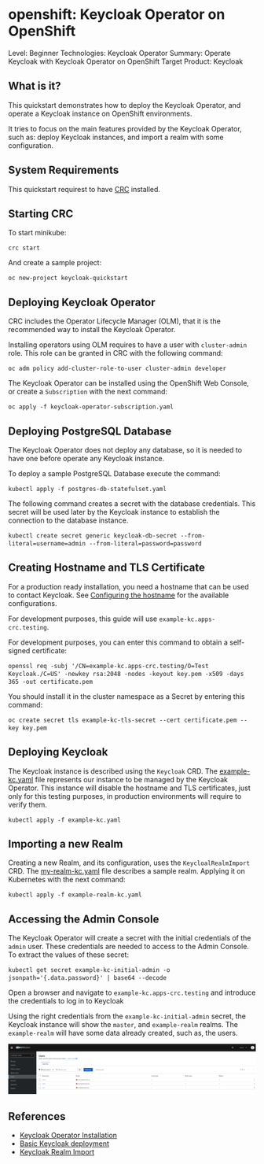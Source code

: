 openshift: Keycloak Operator on OpenShift
===================================================

Level: Beginner
Technologies: Keycloak Operator
Summary: Operate Keycloak with Keycloak Operator on OpenShift
Target Product: Keycloak

What is it?
-----------

This quickstart demonstrates how to deploy the Keycloak Operator, and operate a Keycloak instance on OpenShift environments.

It tries to focus on the main features provided by the Keycloak Operator, such as: deploy Keycloak instances,
and import a realm with some configuration.

System Requirements
-------------------

This quickstart requirest to have [CRC](https://crc.dev/crc/getting_started/getting_started/introducing/) installed.

Starting CRC
-------------------

To start minikube:

```shell
crc start
```

And create a sample project:

```shell
oc new-project keycloak-quickstart
```

Deploying Keycloak Operator
-------------------

CRC includes the Operator Lifecycle Manager (OLM), that it is the recommended way to install the Keycloak Operator.

Installing operators using OLM requires to have a user with `cluster-admin` role. This role can be granted in CRC with
the following command:

```shell
oc adm policy add-cluster-role-to-user cluster-admin developer
```

The Keycloak Operator can be installed using the OpenShift Web Console, or create a `Subscription` with the next command:

```shell
oc apply -f keycloak-operator-subscription.yaml
```

Deploying PostgreSQL Database
-------------------

The Keycloak Operator does not deploy any database, so it is needed to have one before operate any Keycloak instance.

To deploy a sample PostgreSQL Database execute the command:

```shell
kubectl apply -f postgres-db-statefulset.yaml
```

The following command creates a secret with the database credentials. This secret will be used later by the Keycloak instance
to establish the connection to the database instance.

```shell
kubectl create secret generic keycloak-db-secret --from-literal=username=admin --from-literal=password=password
```

Creating Hostname and TLS Certificate
-------------------

For a production ready installation, you need a hostname that can be used to contact Keycloak. See [Configuring the hostname](https://www.keycloak.org/server/hostname)
for the available configurations.

For development purposes, this guide will use `example-kc.apps-crc.testing`.

For development purposes, you can enter this command to obtain a self-signed certificate:

```shell
openssl req -subj '/CN=example-kc.apps-crc.testing/O=Test Keycloak./C=US' -newkey rsa:2048 -nodes -keyout key.pem -x509 -days 365 -out certificate.pem
```
You should install it in the cluster namespace as a Secret by entering this command:

```shell
oc create secret tls example-kc-tls-secret --cert certificate.pem --key key.pem
```

Deploying Keycloak
-------------------

The Keycloak instance is described using the `Keycloak` CRD. The [example-kc.yaml](./example-kc.yaml) file represents our
instance to be managed by the Keycloak Operator. This instance will disable the hostname and TLS certificates, just only
for this testing purposes, in production environments will require to verify them.

```shell
kubectl apply -f example-kc.yaml
```

Importing a new Realm
-------------------

Creating a new Realm, and its configuration, uses the `KeycloalRealmImport` CRD. The [my-realm-kc.yaml](my-realm-kc.yaml) file
describes a sample realm. Applying it on Kubernetes with the next command:

```shell
kubectl apply -f example-realm-kc.yaml
```

Accessing the Admin Console
-------------------

The Keycloak Operator will create a secret with the initial credentials of the `admin` user. These credentials are needed to
access to the Admin Console. To extract the values of these secret:

```shell
kubectl get secret example-kc-initial-admin -o jsonpath='{.data.password}' | base64 --decode
```

Open a browser and navigate to `example-kc.apps-crc.testing` and introduce the credentials to log in to Keycloak

Using the right credentials from the `example-kc-initial-admin` secret, the Keycloak instance will show the `master`, and `example-realm` realms.
The `example-realm` will have some data already created, such as, the users.

![Users of Example Realm](./example-realm-users.png)

References
--------------------

* [Keycloak Operator Installation](https://www.keycloak.org/operator/installation)
* [Basic Keycloak deployment](https://www.keycloak.org/operator/basic-deployment)
* [Keycloak Realm Import](https://www.keycloak.org/operator/realm-import)
